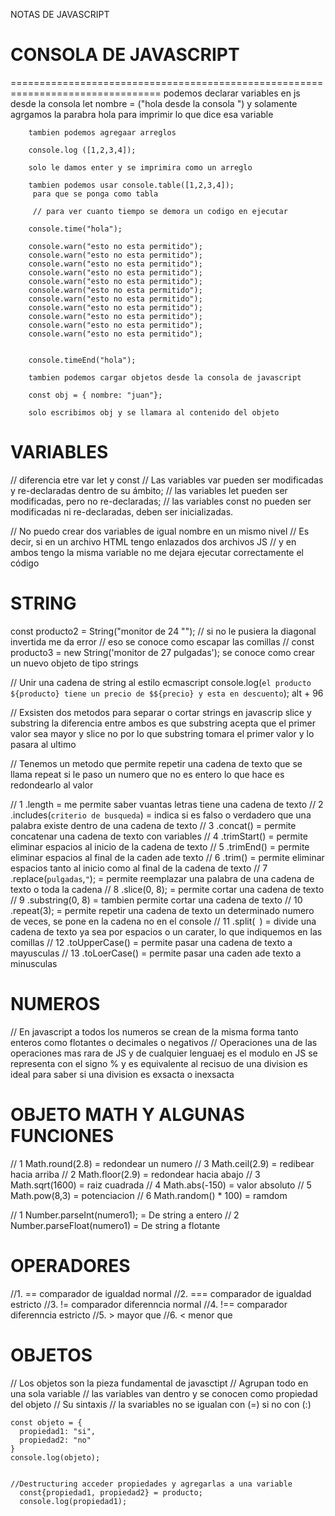 NOTAS DE JAVASCRIPT 


   # CONSOLA DE JAVASCRIPT
================================================================================
podemos declarar variables en js desde la consola
        let nombre = ("hola desde la consola ") 
        y solamente agrgamos la parabra hola para imprimir lo que dice esa variable 

        tambien podemos agregaar arreglos 

        console.log ([1,2,3,4]); 

        solo le damos enter y se imprimira como un arreglo 
         
        tambien podemos usar console.table([1,2,3,4]); 
         para que se ponga como tabla

         // para ver cuanto tiempo se demora un codigo en ejecutar 

        console.time("hola");

        console.warn("esto no esta permitido");
        console.warn("esto no esta permitido");
        console.warn("esto no esta permitido");
        console.warn("esto no esta permitido");
        console.warn("esto no esta permitido");
        console.warn("esto no esta permitido");
        console.warn("esto no esta permitido");
        console.warn("esto no esta permitido");
        console.warn("esto no esta permitido");
        console.warn("esto no esta permitido");
        console.warn("esto no esta permitido");
 

        console.timeEnd("hola"); 

        tambien podemos cargar objetos desde la consola de javascript 

        const obj = { nombre: "juan"};

        solo escribimos obj y se llamara al contenido del objeto


   VARIABLES 
================================================================================
// diferencia etre var let y const
// Las variables var pueden ser modificadas y re-declaradas dentro de su ámbito;
// las variables let pueden ser modificadas, pero no re-declaradas;
// las variables const no pueden ser modificadas ni re-declaradas, deben ser inicializadas. 

// No puedo crear dos variables de igual nombre en un mismo nivel 
// Es decir, si en un archivo HTML tengo enlazados dos archivos JS
// y en ambos tengo la misma variable no me dejara ejecutar correctamente el código 



   STRING
================================================================================
const producto2 = String("monitor de 24 \"");
// si no le pusiera la diagonal invertida me da error 
// eso se conoce como escapar las comillas
// const producto3 = new String('monitor de 27 pulgadas');
   se conoce como crear un nuevo objeto de tipo strings

// Unir una cadena de string al estilo ecmascript
   console.log(`el producto ${producto} tiene un precio de $${precio} y esta en descuento`);  alt + 96

// Exsisten dos metodos para separar o cortar strings en javascrip 
   slice y substring la diferencia entre ambos es que substring acepta que el primer valor sea mayor y slice no 
   por lo que substring tomara el primer valor y lo pasara al ultimo 

// Tenemos un metodo que permite repetir una cadena de texto que se llama repeat
   si le paso un numero que no es entero lo que hace es redondearlo al valor

   <!-- =================ALGUNOS DE LOS METODOS PARA LOS STRING================= -->
   // 1 .length         = me permite saber vuantas letras tiene una cadena de texto
   // 2 .includes(`criterio de busqueda`) = indica si es falso o verdadero que una palabra existe dentro de una cadena de texto
   // 3 .concat()       = permite concatenar una cadena de texto con variables
   // 4 .trimStart()    = permite eliminar espacios al inicio de la cadena de texto
   // 5 .trimEnd()      = permite eliminar espacios al final de la caden ade texto
   // 6 .trim()         = permite eliminar espacios tanto al inicio como al final de la cadena de texto
   // 7 .replace(`pulgadas`,`"`);       = permite reemplazar una palabra de una cadena de texto o toda la cadena
   // 8 .slice(0, 8);   = permite cortar una cadena de texto
   // 9 .substring(0, 8)  = tambien permite cortar una cadena de texto
   // 10 .repeat(3);    = permite repetir una cadena de texto un determinado numero de veces, se pone en la cadena no en el console
   // 11 .split(` `)    = divide una cadena de texto ya sea por espacios o un carater, lo que indiquemos en las comillas
   // 12 .toUpperCase() = permite pasar una cadena de texto a mayusculas
   // 13 .toLoerCase()  = permite pasar una caden ade texto a minusculas


   NUMEROS
   ================================================================================
   // En javascript a todos los numeros se crean de la misma forma tanto enteros como flotantes o decimales
      o negativos
   // Operaciones una de las operaciones mas rara de JS y de cualquier lenguaej es el modulo 
      en JS se representa con el signo %   y es equivalente al recisuo de una division es ideal para saber si una division 
      es exsacta o inexsacta

   OBJETO MATH Y ALGUNAS FUNCIONES
   ================================
   // 1 Math.round(2.8)   = redondear un numero
   // 3 Math.ceil(2.9)    = redibear hacia arriba
   // 2 Math.floor(2.9)   = redondear hacia abajo
   // 3 Math.sqrt(1600)   = raiz cuadrada
   // 4 Math.abs(-150)    = valor absoluto
   // 5 Math.pow(8,3)     = potenciacion
   // 6 Math.random() * 100) = ramdom 
   
   <!-- =================PASAR DE STRING A NUMEROS================= -->
   // 1 Number.parseInt(numero1);    = De string a entero
   // 2 Number.parseFloat(numero1)  = De string a flotante 


   OPERADORES
   ================================================================================
   //1. ==  comparador de igualdad normal
   //2. ===  comparador de igualdad estricto
   //3. !=  comparador diferenncia normal
   //4. !==  comparador diferenncia estricto
   //5. >    mayor que
   //6. <    menor que 



   OBJETOS
   ================================================================================

   // Los objetos son la pieza fundamental de javasctipt 
   // Agrupan todo en una sola variable 
   // las variables van dentro y se conocen como propiedad del objeto 
   // Su sintaxis
   // la svariables no se igualan con (=) si no con (:)

    const objeto = {
      propiedad1: "si",
      propiedad2: "no"
    }
    console.log(objeto);


    //Destructuring acceder propiedades y agregarlas a una variable
      const{propiedad1, propiedad2} = producto;
      console.log(propiedad1);
